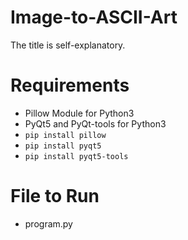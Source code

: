 # Image-to-ASCII-Art
The title is self-explanatory.

# Requirements
- Pillow Module for Python3
- PyQt5 and PyQt-tools for Python3
- `pip install pillow`
- `pip install pyqt5`
- `pip install pyqt5-tools`

# File to Run
- program.py
